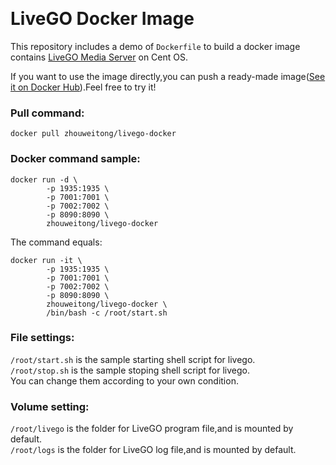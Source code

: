﻿﻿﻿﻿﻿﻿﻿# LiveGO Docker ImageThis repository includes a demo of `Dockerfile` to build a docker image contains [LiveGO Media Server](https://github.com/gwuhaolin/livego) on Cent OS.  If you want to use the image directly,you can push a ready-made image([See it on Docker Hub](https://hub.docker.com/r/zhouweitong/livego-docker/)).Feel free to try it!  ### Pull command:  `docker pull zhouweitong/livego-docker`### Docker command sample:    ```docker run -d \		-p 1935:1935 \		-p 7001:7001 \		-p 7002:7002 \		-p 8090:8090 \		zhouweitong/livego-docker```  The command equals:  ```docker run -it \		-p 1935:1935 \		-p 7001:7001 \		-p 7002:7002 \		-p 8090:8090 \		zhouweitong/livego-docker \		/bin/bash -c /root/start.sh```  ### File settings:`/root/start.sh` is the sample starting shell script for livego.  `/root/stop.sh` is the sample stoping shell script for livego.  You can change them according to your own condition.  ### Volume setting:  `/root/livego` is the folder for LiveGO program file,and is mounted by default.  `/root/logs` is the folder for LiveGO log file,and is mounted by default.  